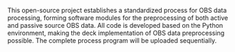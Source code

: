 This open-source project establishes a standardized process for OBS data processing, forming software modules for the preprocessing of both active and passive source OBS data.
All code is developed based on the Python environment, making the deck implementation of OBS data preprocessing possible.
The complete process program will be uploaded sequentially.
